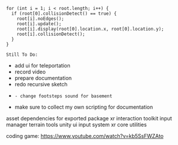     for (int i = 1; i < root.length; i++) {
      if (root[0].collisionDetect() == true) {
        root[i].noEdges();
        root[i].update();
        root[i].display(root[0].location.x, root[0].location.y);
        root[i].collisionDetect();
      }
    }

    Still To Do:


  - add ui for teleportation
  - record video
  - prepare documentation
  - redo recursive sketch
  -     - change footsteps sound for basement


  -  make sure to collect my own scripting for documentation

asset dependencies for exported package
xr interaction toolkit
input manager
terrain tools
unity ui
input system
xr core utilities

coding game: https://www.youtube.com/watch?v=kb5SsFWZAto

